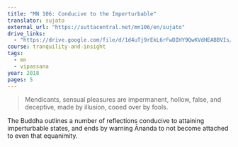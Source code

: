 ```yaml
---
title: "MN 106: Conducive to the Imperturbable"
translator: sujato
external_url: "https://suttacentral.net/mn106/en/sujato"
drive_links:
  - "https://drive.google.com/file/d/1d4uTj9rEkL6rFwDIHY9QwKVdHEABBVIs/view?usp=drivesdk"
course: tranquility-and-insight
tags:
  - mn
  - vipassana
year: 2018
pages: 5
---
```


> Mendicants, sensual pleasures are impermanent, hollow, false, and deceptive, made by illusion, cooed over by fools.

The Buddha outlines a number of reflections conducive to attaining imperturbable states, and ends by warning Ānanda to not become attached to even that equanimity.
